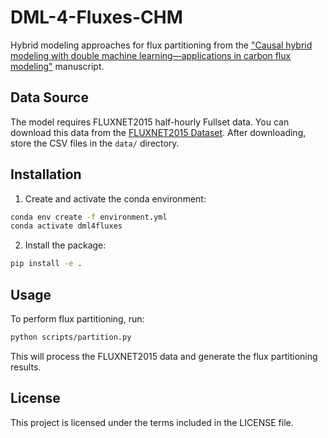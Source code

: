 # DML-4-Fluxes-CHM

Hybrid modeling approaches for flux partitioning from the ["Causal hybrid modeling with double machine learning—applications in carbon flux modeling"](https://iopscience.iop.org/article/10.1088/2632-2153/ad5a60) manuscript.

## Data Source

The model requires FLUXNET2015 half-hourly Fullset data. You can download this data from the [FLUXNET2015 Dataset](https://fluxnet.org/data/fluxnet2015-dataset/). After downloading, store the CSV files in the `data/` directory.

## Installation

1. Create and activate the conda environment:
```bash
conda env create -f environment.yml
conda activate dml4fluxes
```

2. Install the package:
```bash
pip install -e .
```

## Usage

To perform flux partitioning, run:
```bash
python scripts/partition.py
```

This will process the FLUXNET2015 data and generate the flux partitioning results.

## License

This project is licensed under the terms included in the LICENSE file.